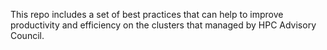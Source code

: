 This repo includes a set of best practices that can help to improve productivity and efficiency on the clusters that managed by HPC Advisory Council.
